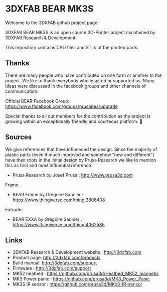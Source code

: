 # 3DXFAB BEAR MK3S

Welcome to the 3DXFAB github project page!

3DXFAB BEAR MK3S is an open source 3D-Printer project maintained by 3DXFAB Research & Development.

This repository contains CAD files and STLs of the printed parts.

## Thanks

There are many people who have contributed on one form or another to the project. We like to thank everybody who inspired or supported us. Many ideas were discussed in the facebook groups and other channels of communication:

Official BEAR Facebook Group: https://www.facebook.com/groups/prusabearupgrade

Special thanks to all our members for the contribution as the project is growing within an exceptionally friendly and courteous platform. 🙏

## Sources

We give references that have influneced the design. Since the majority of plastic parts (even if much improved and somehow "new and different") have their roots in the initial design by Prusa Research we like to mention this as first and most influential reference. 

* Prusa Research by Josef Prusa : http://www.prusa3d.com

Frame
* BEAR Frame by Grégoire Saunier : https://www.thingiverse.com/thing:2808408

Extruder
* BEAR EXXA by Grégoire Saunier : https://www.thingiverse.com/thing:4362586

## Links

* 3DXFAB Research & Development website : http://3dxfab.com
* Product page: http://3dxfab.com/products
* Build manual: http://3dxfab.com/support
* Firmware : http://3dxfab.com/support
* MK52 heatbed : https://github.com/prusa3d/Heatbed_MK52_magnetic
* MK3 Power panic : https://github.com/prusa3d/MK3_Power_Panic
* MK3S IR senzor : https://github.com/prusa3d/MKxS-IR-sensor
 
